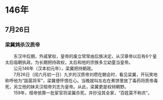 # 146年
## 7月26日
### 梁冀鸩杀汉质帝
　　东汉中后期，外戚掌权，皇帝的废立常常由后族决定。从汉章帝以后有6个皇太后临朝执政。为长期把持政权，太后和他的宗族多立幼童当皇帝。<br>　　公元146年（汉本初元年），梁冀把持朝政。<br>　　7月26日（闰六月初一日）九岁的汉质帝刘缵在朝会时，看见梁冀，开玩笑地称呼他为“跋扈将军”，梁冀便怀恨在心。当晚就叫左右在煮饼里放了毒药将质帝毒死，另立他的妹夫汉桓帝刘志为皇帝。从此，梁冀更是权倾朝野。<br>　　159年，桓帝依靠一批宦官将梁冀杀死，并抄没其全家，“百姓莫不称庆”。
<comment/>